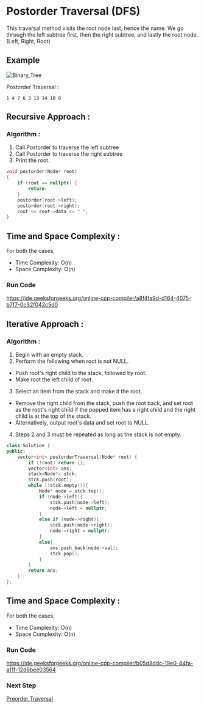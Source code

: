 # Postorder Traversal (DFS)
This traversal method visits the root node last, hence the name. We go through the left subtree first, then the right subtree, and lastly the root node.  
(Left, Right, Root)

## Example

![Binary_Tree](https://user-images.githubusercontent.com/82600388/184525938-cba5ca0d-8d65-41da-9447-b948c0091a34.png)

Postorder Traversal : 
```
1 4 7 6 3 13 14 10 8
```

## Recursive Approach :
### Algorithm :
1. Call Postorder to traverse the left subtree
2. Call Postorder to traverse the right subtree
3. Print the root.

```cpp
void postorder(Node* root)
{
    if (root == nullptr) {
        return;
    }
    postorder(root->left);
    postorder(root->right);
    cout << root->data << " ";
}
```
## Time and Space Complexity :

For both the cases,
* Time Complexity: O(n)  
* Space Complexity: O(n)

### Run Code

https://ide.geeksforgeeks.org/online-cpp-compiler/a8f4fa9d-d164-4075-b7f7-0c32f042c5d0

## Iterative Approach :
### Algorithm :
1. Begin with an empty stack.
2. Perform the following when root is not NULL.
* Push root's right child to the stack, followed by root.
* Make root the left child of root.

3. Select an item from the stack and make it the root.
* Remove the right child from the stack, push the root back, and set root as the root's right child if the popped item has a right child and the right child is at the top of the stack.
* Alternatively, output root's data and set root to NULL.

4. Steps 2 and 3 must be repeated as long as the stack is not empty.

```cpp
class Solution {
public:
    vector<int> postorderTraversal(Node* root) {
        if (!root) return {};
        vector<int> ans;
        stack<Node*> stck;
        stck.push(root);
        while (!stck.empty()){
            Node* node = stck.top();
            if (node->left){
                stck.push(node->left);
                node->left = nullptr;
            }
            else if (node->right){
                stck.push(node->right);
                node->right = nullptr;
            }
            else{
                ans.push_back(node->val);
                stck.pop();
            }
        }
        return ans;
    }
};
```
## Time and Space Complexity :

For both the cases,
* Time Complexity: O(n)  
* Space Complexity: O(n)

### Run Code

https://ide.geeksforgeeks.org/online-cpp-compiler/b05d8ddc-19e0-44fa-a11f-12d6bee03564

### Next Step

[Preorder Traversal](./Preorder_Traversal.md)
